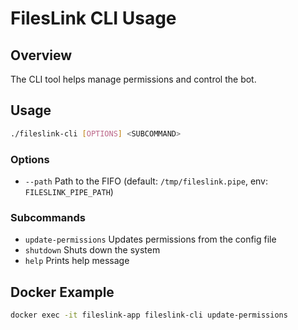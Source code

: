 # FilesLink CLI Usage

## Overview
The CLI tool helps manage permissions and control the bot.

## Usage
```bash
./fileslink-cli [OPTIONS] <SUBCOMMAND>
```

### Options
- `--path` Path to the FIFO (default: `/tmp/fileslink.pipe`, env: `FILESLINK_PIPE_PATH`)

### Subcommands
- `update-permissions` Updates permissions from the config file
- `shutdown` Shuts down the system
- `help` Prints help message

## Docker Example
```bash
docker exec -it fileslink-app fileslink-cli update-permissions
```
